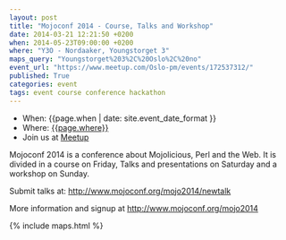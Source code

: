 ```yaml
---
layout: post
title: "Mojoconf 2014 - Course, Talks and Workshop"
date: 2014-03-21 12:21:50 +0200
when: 2014-05-23T09:00:00 +0200
where: "Y3O - Nordaaker, Youngstorget 3"
maps_query: "Youngstorget%203%2C%20Oslo%2C%20no"
event_url: "https://www.meetup.com/Oslo-pm/events/172537312/"
published: True
categories: event
tags: event course conference hackathon
---
```


* When: {{page.when | date: site.event_date_format }}
* Where: [{{page.where}}]({{site.maps_url}}{{page.maps_query}})
* Join us at [Meetup]({{page.event_url}})

Mojoconf 2014 is a conference about Mojolicious, Perl and the Web. It is divided in a course on Friday, Talks and presentations on Saturday and a workshop on Sunday.

Submit talks at: <a href="http://www.mojoconf.org/mojo2014/newtalk"><a class="linkified" href="http://www.mojoconf.org/mojo2014/newtalk">http://www.mojoconf.org/mojo2014/newtalk</a></a>

More information and signup at <a href="http://www.mojoconf.org/mojo2014"><a class="linkified" href="http://www.mojoconf.org/mojo2014">http://www.mojoconf.org/mojo2014</a></a>

{% include maps.html %}